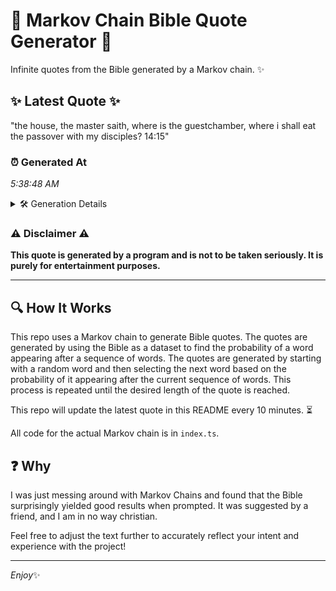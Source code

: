 # 📖 Markov Chain Bible Quote Generator 📖

Infinite quotes from the Bible generated by a Markov chain. ✨

## ✨ Latest Quote ✨
"the house, the master saith, where is the guestchamber, where i shall eat the passover with my disciples? 14:15"

### ⏰ Generated At
*5:38:48 AM*

<details>
    <summary>🛠️ Generation Details</summary>
    <p>
        <strong>🌱 Seed:</strong> the<br>
        <strong>🔄 Iterations:</strong> 18<br>
        <strong>📜 Context History:</strong><br>[ the ]: house,<br>[ the, house, ]: the<br>[ the, house,, the ]: master<br>[ the, house,, the, master ]: saith,<br>[ the, house,, the, master, saith, ]: where<br>[ the, house,, the, master, saith,, where ]: is<br>[ house,, the, master, saith,, where, is ]: the<br>[ the, master, saith,, where, is, the ]: guestchamber,<br>[ master, saith,, where, is, the, guestchamber, ]: where<br>[ saith,, where, is, the, guestchamber,, where ]: i<br>[ where, is, the, guestchamber,, where, i ]: shall<br>[ is, the, guestchamber,, where, i, shall ]: eat<br>[ the, guestchamber,, where, i, shall, eat ]: the<br>[ guestchamber,, where, i, shall, eat, the ]: passover<br>[ where, i, shall, eat, the, passover ]: with<br>[ i, shall, eat, the, passover, with ]: my<br>[ shall, eat, the, passover, with, my ]: disciples?<br>[ eat, the, passover, with, my, disciples? ]: 14:15<br>
    </p>
</details>

### ⚠️ Disclaimer ⚠️
**This quote is generated by a program and is not to be taken seriously. It is purely for entertainment purposes.**

---

## 🔍 How It Works

This repo uses a Markov chain to generate Bible quotes. The quotes are generated by using the Bible as a dataset to find the probability of a word appearing after a sequence of words. The quotes are generated by starting with a random word and then selecting the next word based on the probability of it appearing after the current sequence of words. This process is repeated until the desired length of the quote is reached.

This repo will update the latest quote in this README every 10 minutes. ⏳

All code for the actual Markov chain is in `index.ts`.

## ❓ Why

I was just messing around with Markov Chains and found that the Bible surprisingly yielded good results when prompted. 
It was suggested by a friend, and I am in no way christian.

Feel free to adjust the text further to accurately reflect your intent and experience with the project!

---

*Enjoy*✨

